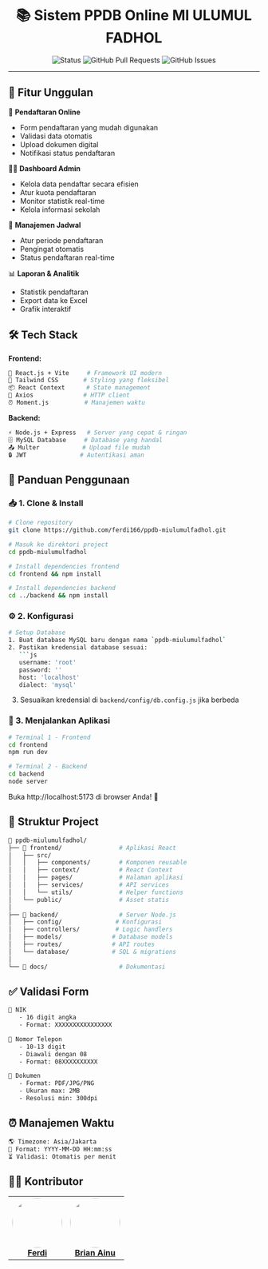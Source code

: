 <div align="center">

# 📚 Sistem PPDB Online MI ULUMUL FADHOL

![Status](https://img.shields.io/badge/status-active-success.svg)
![GitHub Pull Requests](https://img.shields.io/github/issues-pr/ferdi166/ppdb-miulumulfadhol)
![GitHub Issues](https://img.shields.io/github/issues/ferdi166/ppdb-miulumulfadhol)

</div>

---

## 🌟 Fitur Unggulan

🔐 **Pendaftaran Online**
- Form pendaftaran yang mudah digunakan
- Validasi data otomatis
- Upload dokumen digital
- Notifikasi status pendaftaran

👨‍💼 **Dashboard Admin**
- Kelola data pendaftar secara efisien
- Atur kuota pendaftaran
- Monitor statistik real-time
- Kelola informasi sekolah

📅 **Manajemen Jadwal**
- Atur periode pendaftaran
- Pengingat otomatis
- Status pendaftaran real-time

📊 **Laporan & Analitik**
- Statistik pendaftaran
- Export data ke Excel
- Grafik interaktif

## 🛠️ Tech Stack

**Frontend:**
```bash
📱 React.js + Vite     # Framework UI modern
🎨 Tailwind CSS       # Styling yang fleksibel
📦 React Context      # State management
🔄 Axios              # HTTP client
⏰ Moment.js          # Manajemen waktu
```

**Backend:**
```bash
⚡ Node.js + Express   # Server yang cepat & ringan
🗄️ MySQL Database     # Database yang handal
📤 Multer            # Upload file mudah
🔒 JWT               # Autentikasi aman
```

## 🚀 Panduan Penggunaan

### 📥 1. Clone & Install

```bash
# Clone repository
git clone https://github.com/ferdi166/ppdb-miulumulfadhol.git

# Masuk ke direktori project
cd ppdb-miulumulfadhol

# Install dependencies frontend
cd frontend && npm install

# Install dependencies backend
cd ../backend && npm install
```

### ⚙️ 2. Konfigurasi

```bash
# Setup Database
1. Buat database MySQL baru dengan nama `ppdb-miulumulfadhol`
2. Pastikan kredensial database sesuai:
   ```js
   username: 'root'
   password: ''
   host: 'localhost'
   dialect: 'mysql'
   ```
3. Sesuaikan kredensial di `backend/config/db.config.js` jika berbeda

### 🎯 3. Menjalankan Aplikasi

```bash
# Terminal 1 - Frontend
cd frontend
npm run dev

# Terminal 2 - Backend
cd backend
node server
```

Buka http://localhost:5173 di browser Anda! 🎉

## 📂 Struktur Project

```bash
📁 ppdb-miulumulfadhol/
├── 📓 frontend/                # Aplikasi React
│   ├── src/
│   │   ├── components/        # Komponen reusable
│   │   ├── context/           # React Context
│   │   ├── pages/             # Halaman aplikasi
│   │   ├── services/          # API services
│   │   └── utils/             # Helper functions
│   └── public/                # Asset statis
│
├── 📒 backend/                 # Server Node.js
│   ├── config/               # Konfigurasi
│   ├── controllers/          # Logic handlers
│   ├── models/              # Database models
│   ├── routes/              # API routes
│   └── database/            # SQL & migrations
│
└── 📙 docs/                    # Dokumentasi
```

## ✅ Validasi Form

```bash
🔢 NIK
   - 16 digit angka
   - Format: XXXXXXXXXXXXXXXX

📱 Nomor Telepon
   - 10-13 digit
   - Diawali dengan 08
   - Format: 08XXXXXXXXXX

📄 Dokumen
   - Format: PDF/JPG/PNG
   - Ukuran max: 2MB
   - Resolusi min: 300dpi
```

## ⏰ Manajemen Waktu

```bash
🌎 Timezone: Asia/Jakarta
📅 Format: YYYY-MM-DD HH:mm:ss
⏳ Validasi: Otomatis per menit
```

## 👨‍💻 Kontributor

<table align="center">
  <tr>
    <td align="center">
      <a href="https://github.com/ferdi166">
        <img src="https://avatars.githubusercontent.com/ferdi166" width="100px" style="border-radius:50%"/><br />
        <b>Ferdi</b>
      </a>
    </td>
    <td align="center">
      <a href="https://github.com/BrianAinu">
        <img src="https://avatars.githubusercontent.com/BrianAinu" width="100px" style="border-radius:50%"/><br />
        <b>Brian Ainu</b>
      </a>
    </td>
  </tr>
</table>
